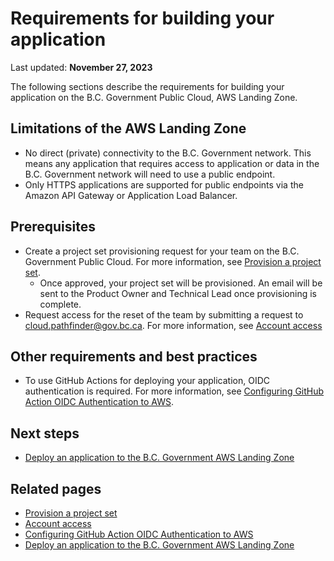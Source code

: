 # Requirements for building your application

Last updated: **November 27, 2023**

The following sections describe the requirements for building your application on the B.C. Government Public Cloud, AWS Landing Zone.

## Limitations of the AWS Landing Zone

- No direct (private) connectivity to the B.C. Government network. This means any application that requires access to application or data in the B.C. Government network will need to use a public endpoint.
- Only HTTPS applications are supported for public endpoints via the Amazon API Gateway or Application Load Balancer.
<!-- List any other limitations here 

Some suggestions:
- Log groups are protected by the AWS Landing Zone guardrails and cannot be deleted. This can cause issues if they are created by Terraform
- Only the Canada (Central) region is supported (ca-central-1)
- Most networking is managed by the AWS Landing Zone and cannot be changed. Security groups are an exception to this
- IAM Users and their access keys can only be created by the [IAM User management service](iam-user-service.md), created and managed by the Public Cloud team
-->

## Prerequisites

- Create a project set provisioning request for your team on the B.C. Government Public Cloud. For more information, see [Provision a project set](provision-a-project-set.md).
  - Once approved, your project set will be provisioned. An email will be sent to the Product Owner and Technical Lead once provisioning is complete.
- Request access for the reset of the team by submitting a request to <cloud.pathfinder@gov.bc.ca>. For more information, see [Account access](provision-a-project-set.md#account-access)

## Other requirements and best practices

- To use GitHub Actions for deploying your application, OIDC authentication is required. For more information, see [Configuring GitHub Action OIDC Authentication to AWS](deploy-an-app-to-the-aws-landing-zone.md#configuring-github-action-oidc-authentication-to-aws).
<!-- List any other requirements and best practices here

Some suggestions:
- Use a CI/CD pipeline to deploy your application
- Use infrastructure as code, such as Terraform, to deploy your application
- Set up a monitoring solution for your application
- Configure budgets through the Product Registry to receive notifications when your budget is close to being exceeded
- Limit access to your AWS accounts to only those who need it
 -->

## Next steps

- [Deploy an application to the B.C. Government AWS Landing Zone](deploy-an-app-to-the-aws-landing-zone.md)

## Related pages

- [Provision a project set](provision-a-project-set.md)
- [Account access](provision-a-project-set.md#account-access)
- [Configuring GitHub Action OIDC Authentication to AWS](deploy-an-app-to-the-aws-landing-zone.md#configuring-github-action-oidc-authentication-to-aws)
- [Deploy an application to the B.C. Government AWS Landing Zone](deploy-an-app-to-the-aws-landing-zone.md)

